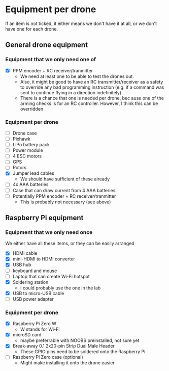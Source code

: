 # Equipment per drone
If an item is not ticked, it either means we don't have it at all, or we don't have one for each drone.


## General drone equipment
### Equipment that we only need one of
- [x] PPM encoder + RC receiver/tranmitter
	- We need at least one to be able to test the drones out.
	- Also, it might be good to have an RC transmitter/receiver as a safety to override any bad programming instruction (e.g. if a command was sent to continue flying in a direction indefinitely).
	- There is a chance that one is needed per drone, bec ause one of the arming checks is for an RC controller. However, I think this can be overridden

### Equipment per drone
- [ ] Drone case
- [ ] Pixhawk
- [ ] LiPo battery pack
- [ ] Power module
- [ ] 4 ESC motors
- [ ] GPS
- [ ] Rotors
- [x] Jumper lead cables
	- We should have sufficient of these already
- [ ] 4x AAA batteries
- [ ] Case that can draw current from 4 AAA batteries.
- [ ] Potentially PPM encoder + RC receiver/tranmitter
	- This is probably not necessary (see above)


## Raspberry Pi equipment

### Equipment that we only need once
We either have all these items, or they can be easily arranged
- [x] HDMI cable
- [x] mini-HDMI to HDMI converter
- [x] USB hub
- [ ] keyboard and mouse
- [ ] Laptop that can create Wi-Fi hotspot
- [x] Soldering station
	- I could probably use the one in the lab
- [x] USB to micro-USB cable
- [ ] USB power adapter

### Equipment per drone
- [x] Raspberry Pi Zero W
	- W stands for Wi-Fi
- [x] microSD card 
	- maybe preferrable with NOOBS preinstalled, not sure yet
- [x] Break-away 0.1 2x20-pin Strip Dual Male Header
	- These GPIO pins need to be soldered onto the Raspberry Pi
- [ ] Raspberry Pi Zero case (optional)
	- Might make installing it onto the drone easier
